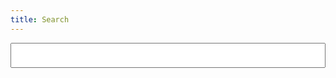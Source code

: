 ```yaml
---
title: Search
---
```


<input type="search" id="search-input" data-info-init="Initializing... Please hold on."
  data-text-length=500 data-limit=100 data-delay=300>

<div class="search-results">
<section>
<h2><a target="_blank"></a></h2>
<div class="search-preview"></div>
</section>
</div>

<script src="https://cdn.jsdelivr.net/npm/fuse.js@6.6.2" defer></script>
<script src="https://cdn.jsdelivr.net/npm/@xiee/utils/js/fuse-search.min.js" defer></script>
<script>
    // const options = {
    //     getFn: (obj, path) => {
    //         // Use the default `get` function
    //         const value = Fuse.config.getFn(obj, path)
    //         // ... do something with `value`
    //         return value
    //     }
    // }
</script>


<style type="text/css">
#search-input {
  width: 100%;
  font-size: 1.2em;
  padding: .5em;
}
.search-results b {
  background-color: yellow;
}
.search-preview {
  margin-left: 2em;
}
</style>
